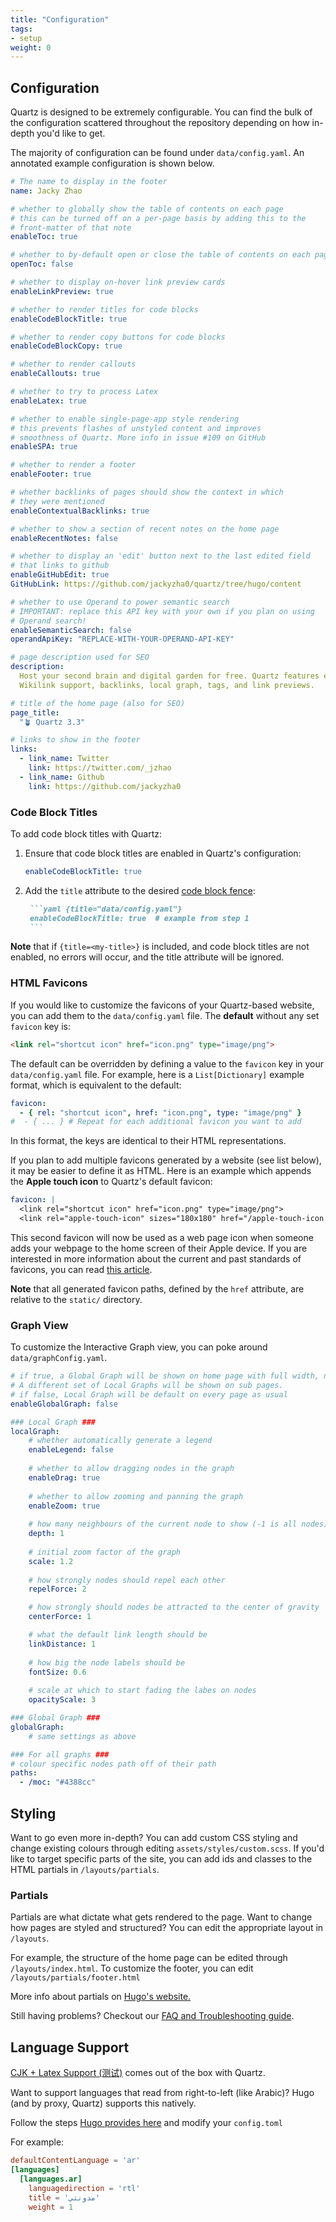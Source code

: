 ```yaml
---
title: "Configuration"
tags:
- setup
weight: 0
---
```


## Configuration
Quartz is designed to be extremely configurable. You can find the bulk of the configuration scattered throughout the repository depending on how in-depth you'd like to get.

The majority of configuration can be found under `data/config.yaml`. An annotated example configuration is shown below.

```yaml {title="data/config.yaml"}
# The name to display in the footer
name: Jacky Zhao

# whether to globally show the table of contents on each page
# this can be turned off on a per-page basis by adding this to the
# front-matter of that note
enableToc: true

# whether to by-default open or close the table of contents on each page
openToc: false

# whether to display on-hover link preview cards
enableLinkPreview: true

# whether to render titles for code blocks
enableCodeBlockTitle: true 

# whether to render copy buttons for code blocks
enableCodeBlockCopy: true 

# whether to render callouts
enableCallouts: true

# whether to try to process Latex
enableLatex: true

# whether to enable single-page-app style rendering
# this prevents flashes of unstyled content and improves
# smoothness of Quartz. More info in issue #109 on GitHub
enableSPA: true

# whether to render a footer
enableFooter: true

# whether backlinks of pages should show the context in which
# they were mentioned
enableContextualBacklinks: true

# whether to show a section of recent notes on the home page
enableRecentNotes: false

# whether to display an 'edit' button next to the last edited field
# that links to github
enableGitHubEdit: true
GitHubLink: https://github.com/jackyzha0/quartz/tree/hugo/content

# whether to use Operand to power semantic search
# IMPORTANT: replace this API key with your own if you plan on using
# Operand search!
enableSemanticSearch: false
operandApiKey: "REPLACE-WITH-YOUR-OPERAND-API-KEY"

# page description used for SEO
description:
  Host your second brain and digital garden for free. Quartz features extremely fast full-text search,
  Wikilink support, backlinks, local graph, tags, and link previews.

# title of the home page (also for SEO)
page_title:
  "🪴 Quartz 3.3"

# links to show in the footer
links:
  - link_name: Twitter
    link: https://twitter.com/_jzhao
  - link_name: Github
    link: https://github.com/jackyzha0
```

### Code Block Titles
To add code block titles with Quartz:

1. Ensure that code block titles are enabled in Quartz's configuration:

    ```yaml {title="data/config.yaml", linenos=false}
    enableCodeBlockTitle: true
    ```

2. Add the `title` attribute to the desired [code block
   fence](https://gohugo.io/content-management/syntax-highlighting/#highlighting-in-code-fences):

      ```markdown {linenos=false}
       ```yaml {title="data/config.yaml"}
       enableCodeBlockTitle: true  # example from step 1
       ```
      ```

**Note** that if `{title=<my-title>}` is included, and code block titles are not
enabled, no errors will occur, and the title attribute will be ignored.

### HTML Favicons
If you would like to customize the favicons of your Quartz-based website, you 
can add them to the `data/config.yaml` file. The **default** without any set 
`favicon` key is:

```html {title="layouts/partials/head.html", linenostart=15}
<link rel="shortcut icon" href="icon.png" type="image/png">
```

The default can be overridden by defining a value to the `favicon` key in your 
`data/config.yaml` file. For example, here is a `List[Dictionary]` example format, which is
equivalent to the default:

```yaml {title="data/config.yaml", linenos=false}
favicon:
  - { rel: "shortcut icon", href: "icon.png", type: "image/png" }
#  - { ... } # Repeat for each additional favicon you want to add
```

In this format, the keys are identical to their HTML representations.

If you plan to add multiple favicons generated by a website (see list below), it
may be easier to define it as HTML. Here is an example which appends the 
**Apple touch icon** to Quartz's default favicon:

```yaml {title="data/config.yaml", linenos=false}
favicon: |
  <link rel="shortcut icon" href="icon.png" type="image/png">
  <link rel="apple-touch-icon" sizes="180x180" href="/apple-touch-icon.png">
```

This second favicon will now be used as a web page icon when someone adds your 
webpage to the home screen of their Apple device. If you are interested in more 
information about the current and past standards of favicons, you can read 
[this article](https://www.emergeinteractive.com/insights/detail/the-essentials-of-favicons/).

**Note** that all generated favicon paths, defined by the `href` 
attribute, are relative to the `static/` directory.

### Graph View
To customize the Interactive Graph view, you can poke around `data/graphConfig.yaml`.

```yaml {title="data/graphConfig.yaml"}
# if true, a Global Graph will be shown on home page with full width, no backlink.
# A different set of Local Graphs will be shown on sub pages.
# if false, Local Graph will be default on every page as usual
enableGlobalGraph: false

### Local Graph ###
localGraph:
    # whether automatically generate a legend
    enableLegend: false
    
    # whether to allow dragging nodes in the graph
    enableDrag: true
    
    # whether to allow zooming and panning the graph
    enableZoom: true
    
    # how many neighbours of the current node to show (-1 is all nodes)
    depth: 1
    
    # initial zoom factor of the graph
    scale: 1.2
    
    # how strongly nodes should repel each other
    repelForce: 2

    # how strongly should nodes be attracted to the center of gravity
    centerForce: 1

    # what the default link length should be
    linkDistance: 1
    
    # how big the node labels should be
    fontSize: 0.6
    
    # scale at which to start fading the labes on nodes
    opacityScale: 3

### Global Graph ###
globalGraph:
	# same settings as above

### For all graphs ###
# colour specific nodes path off of their path
paths:
  - /moc: "#4388cc"
```


## Styling
Want to go even more in-depth? You can add custom CSS styling and change existing colours through editing `assets/styles/custom.scss`. If you'd like to target specific parts of the site, you can add ids and classes to the HTML partials in `/layouts/partials`. 

### Partials
Partials are what dictate what gets rendered to the page. Want to change how pages are styled and structured? You can edit the appropriate layout in `/layouts`.

For example, the structure of the home page can be edited through `/layouts/index.html`. To customize the footer, you can edit `/layouts/partials/footer.html`

More info about partials on [Hugo's website.](https://gohugo.io/templates/partials/)

Still having problems? Checkout our [FAQ and Troubleshooting guide](content/private/troubleshooting.md).

## Language Support
[CJK + Latex Support (测试)](content/private/CJK%20+%20Latex%20Support%20(测试).md) comes out of the box with Quartz.

Want to support languages that read from right-to-left (like Arabic)? Hugo (and by proxy, Quartz) supports this natively.

Follow the steps [Hugo provides here](https://gohugo.io/content-management/multilingual/#configure-languages) and modify your `config.toml`

For example:

```toml
defaultContentLanguage = 'ar'
[languages]
  [languages.ar]
    languagedirection = 'rtl'
    title = 'مدونتي'
    weight = 1
```
